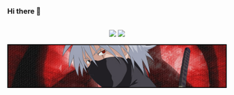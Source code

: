 ### Hi there 👋
<p align="center"> 
  </br>
<img width="" src="https://github-readme-stats.vercel.app/api?username=DamonA95&theme=dracula&show_icons=true&line_height=20"/>
<img width="" src="https://github-readme-stats.vercel.app/api/top-langs/?username=DamonA95&theme=dracula&layout=compact"/>
</p>
  
<p align="center"><img src="damonasigi3.jpg"></p>


